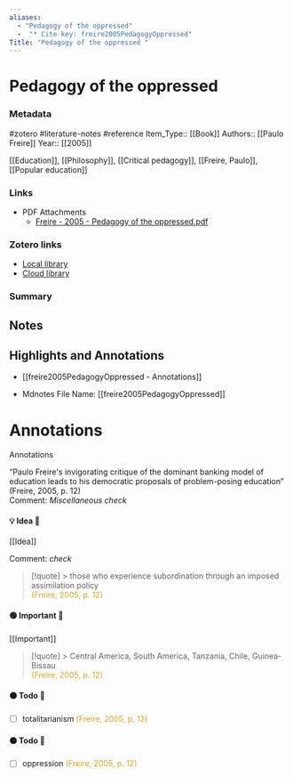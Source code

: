 ```yaml
---
aliases:
  - "Pedagogy of the oppressed"
  -  "* Cite key: freire2005PedagogyOppressed"
Title: "Pedagogy of the oppressed "
---
```


# Pedagogy of the oppressed


### Metadata
#zotero  #literature-notes  #reference
Item_Type:: [[Book]]
Authors:: [[Paulo Freire]]
Year:: [[2005]]
 
[[Education]], [[Philosophy]], [[Critical pedagogy]], [[Freire, Paulo]], [[Popular education]]

### Links
* PDF Attachments
	- [Freire - 2005 - Pedagogy of the oppressed.pdf](zotero://open-pdf/library/items/PLU67DMT)

### Zotero links
* [Local library](zotero://select/items/1_ZIVVQ3RA)
* [Cloud library](http://zotero.org/users/8785218/items/ZIVVQ3RA)

### Summary 


## Notes 
## Highlights and Annotations

- [[freire2005PedagogyOppressed - Annotations]]

  
  
* Mdnotes File Name: [[freire2005PedagogyOppressed]]  
  
# Annotations  
  
Annotations

<span class="highlight" data-annotation="%7B%22attachmentURI%22%3A%22http%3A%2F%2Fzotero.org%2Fusers%2F8785218%2Fitems%2FPLU67DMT%22%2C%22annotationKey%22%3A%22TLFZCJVG%22%2C%22color%22%3A%22%23aaaaaa%22%2C%22pageLabel%22%3A%2212%22%2C%22position%22%3A%7B%22pageIndex%22%3A10%2C%22rects%22%3A%5B%5B55.92%2C530.976%2C359.857%2C538.401%5D%2C%5B43.56%2C516.576%2C359.943%2C524.001%5D%2C%5B43.32%2C502.176%2C75.849%2C509.601%5D%5D%7D%2C%22citationItem%22%3A%7B%22uris%22%3A%5B%22http%3A%2F%2Fzotero.org%2Fusers%2F8785218%2Fitems%2FZIVVQ3RA%22%5D%2C%22locator%22%3A%2212%22%7D%7D">“Paulo Freire's invigorating critique of the dominant banking model of education leads to his democratic proposals of problem-posing education”</span> <span class="citation" data-citation="%7B%22citationItems%22%3A%5B%7B%22uris%22%3A%5B%22http%3A%2F%2Fzotero.org%2Fusers%2F8785218%2Fitems%2FZIVVQ3RA%22%5D%2C%22locator%22%3A%2212%22%7D%5D%2C%22properties%22%3A%7B%7D%7D">(<span class="citation-item">Freire, 2005, p. 12</span>)</span>  
Comment: _Miscellaneous check_

#### 💡 Idea 🤔

[[Idea]]

Comment: _check_

> [!quote] > <span class="highlight" data-annotation="%7B%22attachmentURI%22%3A%22http%3A%2F%2Fzotero.org%2Fusers%2F8785218%2Fitems%2FPLU67DMT%22%2C%22annotationKey%22%3A%22TKZ3VS66%22%2C%22color%22%3A%22%23ffd400%22%2C%22pageLabel%22%3A%2212%22%2C%22position%22%3A%7B%22pageIndex%22%3A10%2C%22rects%22%3A%5B%5B93.241%2C444.576%2C359.126%2C452.001%5D%2C%5B42.72%2C430.176%2C128.245%2C437.601%5D%5D%7D%2C%22citationItem%22%3A%7B%22uris%22%3A%5B%22http%3A%2F%2Fzotero.org%2Fusers%2F8785218%2Fitems%2FZIVVQ3RA%22%5D%2C%22locator%22%3A%2212%22%7D%7D">those who experience subordination through an imposed assimilation policy</span>  
<span style="color:GoldenRod;"><span class="citation" data-citation="%7B%22citationItems%22%3A%5B%7B%22uris%22%3A%5B%22http%3A%2F%2Fzotero.org%2Fusers%2F8785218%2Fitems%2FZIVVQ3RA%22%5D%2C%22locator%22%3A%2212%22%7D%5D%2C%22properties%22%3A%7B%7D%7D">(<span class="citation-item">Freire, 2005, p. 12</span>)</span></span>

#### 🟢 Important 🎁

[[Important]]

> [!quote] > <span class="highlight" data-annotation="%7B%22attachmentURI%22%3A%22http%3A%2F%2Fzotero.org%2Fusers%2F8785218%2Fitems%2FPLU67DMT%22%2C%22annotationKey%22%3A%225YR8MIN4%22%2C%22color%22%3A%22%235fb236%22%2C%22pageLabel%22%3A%2212%22%2C%22position%22%3A%7B%22pageIndex%22%3A10%2C%22rects%22%3A%5B%5B41.28%2C228.216%2C337.518%2C235.641%5D%5D%7D%2C%22citationItem%22%3A%7B%22uris%22%3A%5B%22http%3A%2F%2Fzotero.org%2Fusers%2F8785218%2Fitems%2FZIVVQ3RA%22%5D%2C%22locator%22%3A%2212%22%7D%7D">Central America, South America, Tanzania, Chile, Guinea-Bissau</span>  
<span style="color:GoldenRod;"><span class="citation" data-citation="%7B%22citationItems%22%3A%5B%7B%22uris%22%3A%5B%22http%3A%2F%2Fzotero.org%2Fusers%2F8785218%2Fitems%2FZIVVQ3RA%22%5D%2C%22locator%22%3A%2212%22%7D%5D%2C%22properties%22%3A%7B%7D%7D">(<span class="citation-item">Freire, 2005, p. 12</span>)</span></span>

#### 🟠 Todo 📝

- [ ] <span class="highlight" data-annotation="%7B%22attachmentURI%22%3A%22http%3A%2F%2Fzotero.org%2Fusers%2F8785218%2Fitems%2FPLU67DMT%22%2C%22annotationKey%22%3A%22ZNCPBECH%22%2C%22color%22%3A%22%23f19837%22%2C%22pageLabel%22%3A%2212%22%2C%22position%22%3A%7B%22pageIndex%22%3A10%2C%22rects%22%3A%5B%5B217.921%2C213.816%2C281.051%2C221.241%5D%5D%7D%2C%22citationItem%22%3A%7B%22uris%22%3A%5B%22http%3A%2F%2Fzotero.org%2Fusers%2F8785218%2Fitems%2FZIVVQ3RA%22%5D%2C%22locator%22%3A%2212%22%7D%7D">totalitarianism</span> <span style="color:GoldenRod;"><span class="citation" data-citation="%7B%22citationItems%22%3A%5B%7B%22uris%22%3A%5B%22http%3A%2F%2Fzotero.org%2Fusers%2F8785218%2Fitems%2FZIVVQ3RA%22%5D%2C%22locator%22%3A%2212%22%7D%5D%2C%22properties%22%3A%7B%7D%7D">(<span class="citation-item">Freire, 2005, p. 12</span>)</span></span>

#### 🟠 Todo 📝

- [ ] <span class="highlight" data-annotation="%7B%22attachmentURI%22%3A%22http%3A%2F%2Fzotero.org%2Fusers%2F8785218%2Fitems%2FPLU67DMT%22%2C%22annotationKey%22%3A%22TTKZIR9P%22%2C%22color%22%3A%22%23f19837%22%2C%22pageLabel%22%3A%2212%22%2C%22position%22%3A%7B%22pageIndex%22%3A10%2C%22rects%22%3A%5B%5B307.004%2C213.816%2C354.942%2C221.241%5D%5D%7D%2C%22citationItem%22%3A%7B%22uris%22%3A%5B%22http%3A%2F%2Fzotero.org%2Fusers%2F8785218%2Fitems%2FZIVVQ3RA%22%5D%2C%22locator%22%3A%2212%22%7D%7D">oppression</span> <span style="color:GoldenRod;"><span class="citation" data-citation="%7B%22citationItems%22%3A%5B%7B%22uris%22%3A%5B%22http%3A%2F%2Fzotero.org%2Fusers%2F8785218%2Fitems%2FZIVVQ3RA%22%5D%2C%22locator%22%3A%2212%22%7D%5D%2C%22properties%22%3A%7B%7D%7D">(<span class="citation-item">Freire, 2005, p. 12</span>)</span></span>


